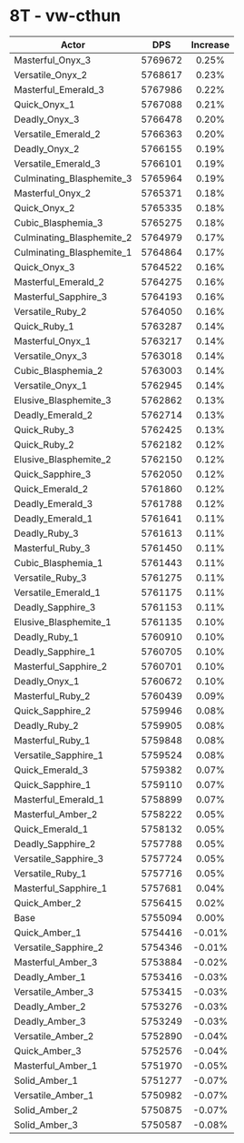 # 8T - vw-cthun
| Actor | DPS | Increase |
|---|:---:|:---:|
|Masterful_Onyx_3|5769672|0.25%|
|Versatile_Onyx_2|5768617|0.23%|
|Masterful_Emerald_3|5767986|0.22%|
|Quick_Onyx_1|5767088|0.21%|
|Deadly_Onyx_3|5766478|0.20%|
|Versatile_Emerald_2|5766363|0.20%|
|Deadly_Onyx_2|5766155|0.19%|
|Versatile_Emerald_3|5766101|0.19%|
|Culminating_Blasphemite_3|5765964|0.19%|
|Masterful_Onyx_2|5765371|0.18%|
|Quick_Onyx_2|5765335|0.18%|
|Cubic_Blasphemia_3|5765275|0.18%|
|Culminating_Blasphemite_2|5764979|0.17%|
|Culminating_Blasphemite_1|5764864|0.17%|
|Quick_Onyx_3|5764522|0.16%|
|Masterful_Emerald_2|5764275|0.16%|
|Masterful_Sapphire_3|5764193|0.16%|
|Versatile_Ruby_2|5764050|0.16%|
|Quick_Ruby_1|5763287|0.14%|
|Masterful_Onyx_1|5763217|0.14%|
|Versatile_Onyx_3|5763018|0.14%|
|Cubic_Blasphemia_2|5763003|0.14%|
|Versatile_Onyx_1|5762945|0.14%|
|Elusive_Blasphemite_3|5762862|0.13%|
|Deadly_Emerald_2|5762714|0.13%|
|Quick_Ruby_3|5762425|0.13%|
|Quick_Ruby_2|5762182|0.12%|
|Elusive_Blasphemite_2|5762150|0.12%|
|Quick_Sapphire_3|5762050|0.12%|
|Quick_Emerald_2|5761860|0.12%|
|Deadly_Emerald_3|5761788|0.12%|
|Deadly_Emerald_1|5761641|0.11%|
|Deadly_Ruby_3|5761613|0.11%|
|Masterful_Ruby_3|5761450|0.11%|
|Cubic_Blasphemia_1|5761443|0.11%|
|Versatile_Ruby_3|5761275|0.11%|
|Versatile_Emerald_1|5761175|0.11%|
|Deadly_Sapphire_3|5761153|0.11%|
|Elusive_Blasphemite_1|5761135|0.10%|
|Deadly_Ruby_1|5760910|0.10%|
|Deadly_Sapphire_1|5760705|0.10%|
|Masterful_Sapphire_2|5760701|0.10%|
|Deadly_Onyx_1|5760672|0.10%|
|Masterful_Ruby_2|5760439|0.09%|
|Quick_Sapphire_2|5759946|0.08%|
|Deadly_Ruby_2|5759905|0.08%|
|Masterful_Ruby_1|5759848|0.08%|
|Versatile_Sapphire_1|5759524|0.08%|
|Quick_Emerald_3|5759382|0.07%|
|Quick_Sapphire_1|5759110|0.07%|
|Masterful_Emerald_1|5758899|0.07%|
|Masterful_Amber_2|5758222|0.05%|
|Quick_Emerald_1|5758132|0.05%|
|Deadly_Sapphire_2|5757788|0.05%|
|Versatile_Sapphire_3|5757724|0.05%|
|Versatile_Ruby_1|5757716|0.05%|
|Masterful_Sapphire_1|5757681|0.04%|
|Quick_Amber_2|5756415|0.02%|
|Base|5755094|0.00%|
|Quick_Amber_1|5754416|-0.01%|
|Versatile_Sapphire_2|5754346|-0.01%|
|Masterful_Amber_3|5753884|-0.02%|
|Deadly_Amber_1|5753416|-0.03%|
|Versatile_Amber_3|5753415|-0.03%|
|Deadly_Amber_2|5753276|-0.03%|
|Deadly_Amber_3|5753249|-0.03%|
|Versatile_Amber_2|5752890|-0.04%|
|Quick_Amber_3|5752576|-0.04%|
|Masterful_Amber_1|5751970|-0.05%|
|Solid_Amber_1|5751277|-0.07%|
|Versatile_Amber_1|5750982|-0.07%|
|Solid_Amber_2|5750875|-0.07%|
|Solid_Amber_3|5750587|-0.08%|
